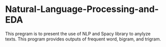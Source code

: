 # Natural-Language-Processing-and-EDA

This pregram is to present the use of NLP and Spacy library to anylyze texts. 
This program provides outputs of frequent word, bigram, and trigram.
